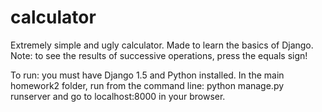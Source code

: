 calculator
==========

Extremely simple and ugly calculator. Made to learn the basics of Django. Note: to see the results of successive operations, press the equals sign!

To run: you must have Django 1.5 and Python installed. In the main homework2 folder, run from the command line: python manage.py runserver and go to localhost:8000 in your browser.
